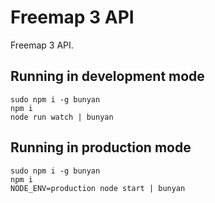 # Freemap 3 API

Freemap 3 API.

## Running in development mode

```
sudo npm i -g bunyan
npm i
node run watch | bunyan
```

## Running in production mode

```
sudo npm i -g bunyan
npm i
NODE_ENV=production node start | bunyan
```
